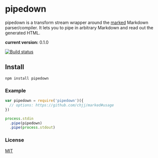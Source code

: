 # pipedown
pipedown is a transform stream wrapper around the [marked](https://github.com/chjj/marked) Markdown parser/compiler. It lets you to pipe in arbitrary Markdown and read out the generated HTML.

**current version:** 0.1.0

[![Build status](https://travis-ci.org/michaelrhodes/pipedown.png?branch=master)](https://travis-ci.org/michaelrhodes/pipedown)

## Install
```
npm install pipedown
```

### Example
``` js
var pipedown = require('pipedown')({
  // options: https://github.com/chjj/marked#usage
})

process.stdin
  .pipe(pipedown)
  .pipe(process.stdout)
```

### License
[MIT](http://opensource.org/licenses/MIT)
